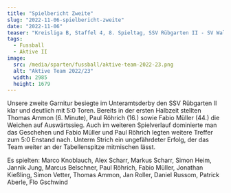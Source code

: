 ```yaml
---
title: "Spielbericht Zweite"
slug: "2022-11-06-spielbericht-zweite"
date: "2022-11-06"
teaser: "Kreisliga B, Staffel 4, 8. Spieltag, SSV Rübgarten II - SV Walddorf II 0:5 (0:3)"
tags:
  - Fussball
  - Aktive II
image:
  src: /media/sparten/fussball/aktive-team-2022-23.png
  alt: "Aktive Team 2022/23"
  width: 2985
  height: 1679 
---
```

Unsere zweite Garnitur besiegte im Unteramtsderby den SSV Rübgarten II klar und deutlich mit 5:0 Toren. Bereits in der ersten Halbzeit stellten Thomas Ammon (6. Minute), Paul Röhrich (16.) sowie Fabio Müller (44.) die Weichen auf Auswärtssieg. Auch im weiteren Spielverlauf dominierte man das Geschehen und Fabio Müller und Paul Röhrich legten weitere Treffer zum 5:0 Enstand nach. Unterm Strich ein ungefährdeter Erfolg, der das Team weiter an der Tabellenspitze mitmischen lässt.

Es spielten: Marco Knoblauch, Alex Scharr, Markus Scharr, Simon Heim, Jannik Jung, Marcus Belschner, Paul Röhrich, Fabio Müller, Jonathan Kießling, Simon Vetter, Thomas Ammon, Jan Roller, Daniel Russom, Patrick Aberle, Flo Gschwind

